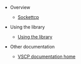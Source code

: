 * Overview

  * [Sockettcp](README.md)

* Using the library

  * [Using the library](using.md)


* Other documentation
  * [VSCP documentation home](https://docs.vscp.org)





